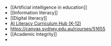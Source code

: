 - [[Artificial intelligence in education]]
- [[Information literacy]]
- [[Digital literacy]]
- [AI Literacy Curriculum Hub (K-12)](https://docs.google.com/spreadsheets/d/1awaUhBIlTV4YkHElBxZUzr9WH9HztPVTUpkdhKk4QvY/htmlview#gid=1151442301)
- https://canvas.sydney.edu.au/courses/51655
- [[Academic Integrity]]
-
